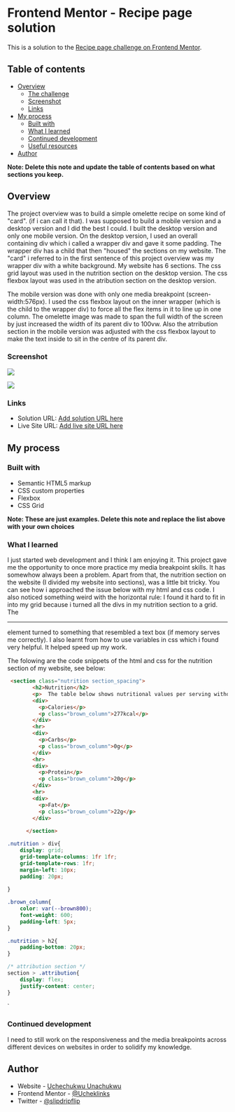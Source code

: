 # Frontend Mentor - Recipe page solution

This is a solution to the [Recipe page challenge on Frontend Mentor](https://www.frontendmentor.io/challenges/recipe-page-KiTsR8QQKm). 

## Table of contents

- [Overview](#overview)
  - [The challenge](#the-challenge)
  - [Screenshot](#screenshot)
  - [Links](#links)
- [My process](#my-process)
  - [Built with](#built-with)
  - [What I learned](#what-i-learned)
  - [Continued development](#continued-development)
  - [Useful resources](#useful-resources)
- [Author](#author)


**Note: Delete this note and update the table of contents based on what sections you keep.**

## Overview

The project overview was to build a simple omelette recipe on some kind of "card". (if i can call it that). I was supposed to build a mobile version and a desktop version and I did the best I could. I built the desktop version and only one mobile version. On the desktop version, I used an overall containing div which i called a wrapper div and gave it some padding. The wrapper div has a child that then "housed" the sections on my website. The "card" i referred to in the first sentence of this project overview was my wrapper div with a white background. My website has 6 sections. The css grid layout was used in the nutrition section on the desktop version. The css flexbox layout was used in the atribution section on the desktop version.

The mobile version was done with only one media breakpoint (screen-width:576px). I used the css flexbox layout on the inner wrapper (which is the child to the wrapper div) to force all the flex items in it to line up in one column. The omelette image was made to span the full width of the screen by just increased the width of its parent div to 100vw. Also the atrribution section in the mobile version was adjusted with the css flexbox layout to make the text inside to sit in the centre of its parent div.



### Screenshot

<!-- desktop version -->
![](./omelette_recipe_desktop_version.png) 

<!-- mobile version -->
![](./omelette_recipe_mobile_version.png)


### Links

- Solution URL: [Add solution URL here](https://github.com/Ucheklinks/omelette_recipe)
- Live Site URL: [Add live site URL here](https://omelette-recipe-lemon.vercel.app/)

## My process

### Built with

- Semantic HTML5 markup
- CSS custom properties
- Flexbox
- CSS Grid



**Note: These are just examples. Delete this note and replace the list above with your own choices**

### What I learned

I just started web development and I think I am enjoying it. This project gave me the opportunity to once more practice my media breakpoint skills. It has somewhow always been a problem. Apart from that, the nutrition section on the website (I divided my website into sections), was a little bit tricky. You can see how i approached the issue below with my html and css code. I also noticed something weird with the horizontal rule: I found it hard to fit in into my grid because i turned all the divs in my nutrition section to a grid. The <hr/> element turned to something that resembled a text box (if memory serves me correctly). I also learnt from how to use variables in css which i found very helpful. It helped speed up my work.

The folowing are the code snippets of the html and css for the nutrition section of my website, see below:

```html
 <section class="nutrition section_spacing">
        <h2>Nutrition</h2>
        <p>  The table below shows nutritional values per serving without the additional fillings.</p>
        <div>
          <p>Calories</p>
          <p class="brown_column">277kcal</p>
        </div>
        <hr>
        <div>
          <p>Carbs</p>
          <p class="brown_column">0g</p>
        </div>
        <hr>
        <div>
          <p>Protein</p>
          <p class="brown_column">20g</p>
        </div>
        <hr>
        <div>
          <p>Fat</p>
          <p class="brown_column">22g</p>
        </div>
  
      </section>
```
```css
.nutrition > div{
    display: grid;
    grid-template-columns: 1fr 1fr;
    grid-template-rows: 1fr;
    margin-left: 10px;
    padding: 20px;
    
}

.brown_column{
    color: var(--brown800); 
    font-weight: 600;
    padding-left: 5px;
}

.nutrition > h2{
    padding-bottom: 20px;
}

/* attribution section */
section > .attribution{
    display: flex;
    justify-content: center;
}

```
`



### Continued development

I need to still work on the responsiveness and the media breakpoints across different devices on websites in order to solidify my knowledge.





## Author

- Website - [Uchechukwu Unachukwu](https://web-design-with-grid-wscg.vercel.app/)
- Frontend Mentor - [@Ucheklinks](https://www.frontendmentor.io/profile/Ucheklinks)
- Twitter - [@slipdripflip](https://www.twitter.com/yourusername)



